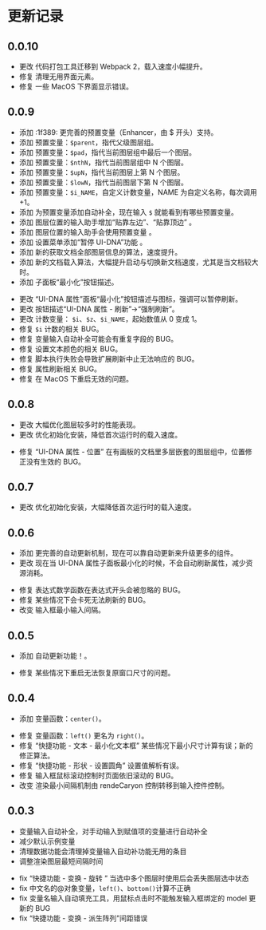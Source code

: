 # 更新记录

## 0.0.10
- 更改 代码打包工具迁移到 Webpack 2，载入速度小幅提升。
- 修复 清理无用界面元素。
- 修复 一些 MacOS 下界面显示错误。


## 0.0.9
+ 添加  :1f389: 更完善的预置变量（Enhancer，由 $ 开头）支持。
+ 添加 预置变量：`$parent`，指代父级图层组。
+ 添加 预置变量：`$pad`，指代当前图层组中最后一个图层。
+ 添加 预置变量：`$nthN`，指代当前图层组中 N 个图层。
+ 添加 预置变量：`$upN`，指代当前图层上第 N 个图层。
+ 添加 预置变量：`$lowN`，指代当前图层下第 N 个图层。
+ 添加 预置变量：`$i_NAME`，自定义计数变量，NAME 为自定义名称，每次调用 +1。
+ 添加 为预置变量添加自动补全，现在输入 `$` 就能看到有哪些预置变量。
+ 添加 图层位置的输入助手增加“贴靠左边”、“贴靠顶边” 。
+ 添加 图层位置的输入助手会使用预置变量 。
+ 添加 设置菜单添加“暂停 UI-DNA”功能 。
+ 添加 新的获取文档全部图层信息的算法，速度提升。
+ 添加 新的文档载入算法，大幅提升启动与切换新文档速度，尤其是当文档较大时。
+ 添加 子面板“最小化”按钮描述。
- 更改 “UI-DNA 属性”面板“最小化”按钮描述与图标，强调可以暂停刷新。
- 更改 按钮描述“UI-DNA 属性 - 刷新”->“强制刷新”。
- 更改 计数变量： `$i`、`$z`、`$i_NAME`，起始数值从 0 变成 1。
- 修复 `$i` 计数的相关 BUG。
- 修复 变量输入自动补全可能会有重复字段的 BUG。
- 修复 设置文本颜色的相关 BUG。
- 修复 脚本执行失败会导致扩展刷新中止无法响应的 BUG。
- 修复 属性刷新相关 BUG。
- 修复 在 MacOS 下重启无效的问题。

## 0.0.8
+ 更改 大幅优化图层较多时的性能表现。
+ 更改 优化初始化安装，降低首次运行时的载入速度。
- 修复 “UI-DNA 属性 - 位置” 在有画板的文档里多层嵌套的图层组中，位置修正没有生效的 BUG。


## 0.0.7
+ 更改 优化初始化安装，大幅降低首次运行时的载入速度。


## 0.0.6
+ 添加 更完善的自动更新机制，现在可以靠自动更新来升级更多的组件。
+ 更改 现在当 UI-DNA 属性子面板最小化的时候，不会自动刷新属性，减少资源消耗。
- 修复 表达式数学函数在表达式开头会被忽略的 BUG。
- 修复 某些情况下会卡死无法刷新的 BUG。
- 改变 输入框最小输入间隔。



## 0.0.5
+ 添加 自动更新功能！。
- 修复 某些情况下重启无法恢复原窗口尺寸的问题。

## 0.0.4
+ 添加 变量函数：`center()`。
- 修复 变量函数：`left()` 更名为 `right()`。
- 修复 “快捷功能 - 文本 - 最小化文本框” 某些情况下最小尺寸计算有误；新的修正算法。
- 修复 “快捷功能 - 形状 - 设置圆角”  设置值解析有误。
- 修复 输入框鼠标滚动控制时页面依旧滚动的 BUG。
- 改变 渲染最小间隔机制由 rendeCaryon 控制转移到输入控件控制。


## 0.0.3
+ 变量输入自动补全，对手动输入到赋值项的变量进行自动补全
+ 减少默认示例变量
+ 清理数据功能会清理掉变量输入自动补功能无用的条目
+ 调整渲染图层最短间隔时间
- fix “快捷功能 - 变换 - 旋转 ” 当选中多个图层时使用后会丢失图层选中状态
- fix 中文名的@对象变量，`left()`、`bottom()`计算不正确
- fix 变量名输入自动填充工具，用鼠标点击时不能触发输入框绑定的 model 更新的 BUG
- fix “快捷功能 - 变换 - 派生阵列”间距错误
